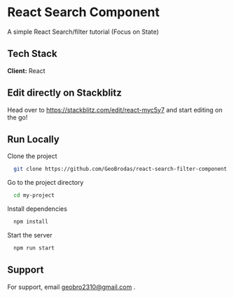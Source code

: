 
# React Search Component

A simple React Search/filter tutorial (Focus on State)

## Tech Stack

**Client:** React

## Edit directly on Stackblitz

Head over to https://stackblitz.com/edit/react-myc5y7 and start editing on the go!
  
## Run Locally

Clone the project

```bash
  git clone https://github.com/GeoBrodas/react-search-filter-component
```

Go to the project directory

```bash
  cd my-project
```

Install dependencies

```bash
  npm install
```

Start the server

```bash
  npm run start
```

  
## Support

For support, email geobro2310@gmail.com .

  
